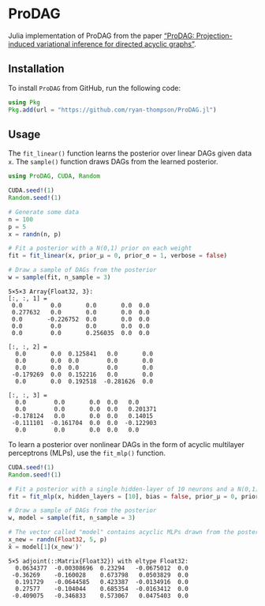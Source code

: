

# ProDAG

Julia implementation of ProDAG from the paper [“ProDAG:
Projection-induced variational inference for directed acyclic
graphs”](https://arxiv.org/abs/2405.15167).

## Installation

To install `ProDAG` from GitHub, run the following code:

``` julia
using Pkg
Pkg.add(url = "https://github.com/ryan-thompson/ProDAG.jl")
```

## Usage

The `fit_linear()` function learns the posterior over linear DAGs given
data `x`. The `sample()` function draws DAGs from the learned posterior.

``` julia
using ProDAG, CUDA, Random

CUDA.seed!(1)
Random.seed!(1)

# Generate some data
n = 100
p = 5
x = randn(n, p)

# Fit a posterior with a N(0,1) prior on each weight
fit = fit_linear(x, prior_μ = 0, prior_σ = 1, verbose = false)

# Draw a sample of DAGs from the posterior
w = sample(fit, n_sample = 3)
```

    5×5×3 Array{Float32, 3}:
    [:, :, 1] =
     0.0        0.0       0.0       0.0  0.0
     0.277632   0.0       0.0       0.0  0.0
     0.0       -0.226752  0.0       0.0  0.0
     0.0        0.0       0.0       0.0  0.0
     0.0        0.0       0.256035  0.0  0.0

    [:, :, 2] =
      0.0       0.0  0.125841   0.0       0.0
      0.0       0.0  0.0        0.0       0.0
      0.0       0.0  0.0        0.0       0.0
     -0.179269  0.0  0.152216   0.0       0.0
      0.0       0.0  0.192518  -0.281626  0.0

    [:, :, 3] =
      0.0        0.0       0.0  0.0   0.0
      0.0        0.0       0.0  0.0   0.201371
     -0.178124   0.0       0.0  0.0   0.14015
     -0.111101  -0.161704  0.0  0.0  -0.122903
      0.0        0.0       0.0  0.0   0.0

To learn a posterior over nonlinear DAGs in the form of acyclic
multilayer perceptrons (MLPs), use the `fit_mlp()` function.

``` julia
CUDA.seed!(1)
Random.seed!(1)

# Fit a posterior with a single hidden-layer of 10 neurons and a N(0,1) prior on each weight
fit = fit_mlp(x, hidden_layers = [10], bias = false, prior_μ = 0, prior_σ = 1, verbose = false)

# Draw a sample of DAGs from the posterior
w, model = sample(fit, n_sample = 3)

# The vector called "model" contains acyclic MLPs drawn from the posterior
x_new = randn(Float32, 5, p)
x̂ = model[1](x_new')'
```

    5×5 adjoint(::Matrix{Float32}) with eltype Float32:
      0.0634377  -0.00308696  0.23294   -0.0675012  0.0
     -0.36269    -0.160028    0.673798   0.0503829  0.0
      0.191729   -0.0644585   0.423387  -0.0134916  0.0
      0.27577    -0.104044    0.685354  -0.0163412  0.0
     -0.409075   -0.346833    0.573067   0.0475403  0.0
